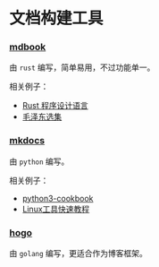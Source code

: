 # 文档构建工具

### [mdbook](http://llever.com/mdBook-zh/print.html)

由 `rust` 编写，简单易用，不过功能单一。

相关例子：

- [Rust 程序设计语言](https://kaisery.github.io/trpl-zh-cn/title-page.html)
- [毛泽东选集](https://weiyinfu.cn/MaoZeDongAnthology/%E7%9B%AE%E5%BD%95.html)

### [mkdocs](https://www.mkdocs.org/getting-started/)

由 `python` 编写。

相关例子：

- [python3-cookbook](https://python3-cookbook.readthedocs.io/zh_CN/latest/index.html)
- [Linux工具快速教程](https://linuxtools-rst.readthedocs.io/zh_CN/latest/index.html)

### [hogo](https://gohugo.io/)

由 `golang` 编写，更适合作为博客框架。
